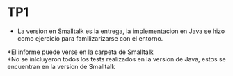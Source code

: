 # TP1   
* La version en Smalltalk es la entrega, la implementacion en Java se hizo como ejercicio para familizarizarse con el entorno.   
   
   
   
*El informe puede verse en la carpeta de Smalltalk   
*No se inlcluyeron todos los tests realizados en la version de Java, estos se encuentran en la version de Smalltalk

